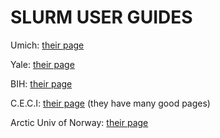 # SLURM USER GUIDES

Umich: [their page](https://arc.umich.edu/greatlakes/slurm-user-guide/)

Yale: [their page](https://docs.ycrc.yale.edu/clusters-at-yale/job-scheduling/)

BIH: [their page](https://hpc-docs.cubi.bihealth.org/slurm/overview/)

C.E.C.I: [their page](https://support.ceci-hpc.be/doc/_contents/QuickStart/SubmittingJobs/SlurmTutorial.html) (they have many good pages)

Arctic Univ of Norway: [their page](https://hpc-uit.readthedocs.io/en/latest/jobs/slurm_parameter.html)

